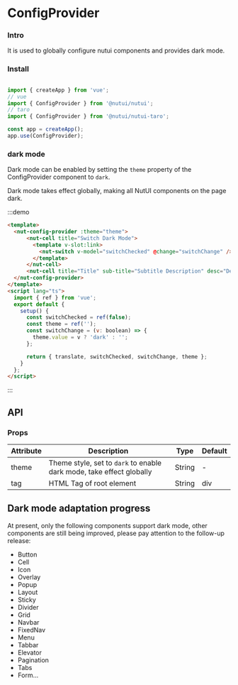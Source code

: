 # ConfigProvider

### Intro

It is used to globally configure nutui components and provides dark mode.

### Install

```javascript

import { createApp } from 'vue';
// vue
import { ConfigProvider } from '@nutui/nutui';
// taro
import { ConfigProvider } from '@nutui/nutui-taro';

const app = createApp();
app.use(ConfigProvider);

```

### dark mode

Dark mode can be enabled by setting the `theme` property of the ConfigProvider component to `dark`.

Dark mode takes effect globally, making all NutUI components on the page dark.

:::demo

```html
<template>
  <nut-config-provider :theme="theme">
      <nut-cell title="Switch Dark Mode">
        <template v-slot:link>
          <nut-switch v-model="switchChecked" @change="switchChange" />
        </template>
      </nut-cell>
      <nut-cell title="Title" sub-title="Subtitle Description" desc="Description"></nut-cell>
  </nut-config-provider>
</template>
<script lang="ts">
  import { ref } from 'vue';
  export default {
    setup() {
      const switchChecked = ref(false);
      const theme = ref('');
      const switchChange = (v: boolean) => {
        theme.value = v ? 'dark' : '';
      };

      return { translate, switchChecked, switchChange, theme };
    }
  };
</script>
```

:::

## API

### Props

| Attribute | Description                                                          | Type   | Default |
|-----------|----------------------------------------------------------------------|--------|---------|
| theme     | Theme style, set to `dark` to enable dark mode, take effect globally | String | -       |
| tag       | HTML Tag of root element                                             | String | div     |


## Dark mode adaptation progress

At present, only the following components support dark mode, other components are still being improved, please pay attention to the follow-up release:

- Button  
- Cell  
- Icon  
- Overlay  
- Popup  
- Layout  
- Sticky  
- Divider  
- Grid  
- Navbar  
- FixedNav  
- Menu  
- Tabbar  
- Elevator  
- Pagination  
- Tabs  
- Form...